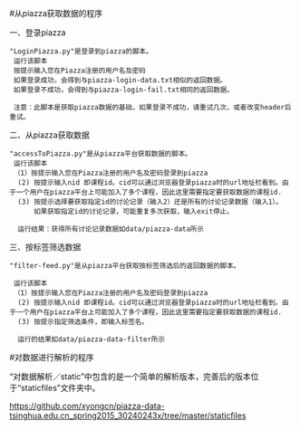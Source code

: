 #从piazza获取数据的程序

一、登录piazza

    "LoginPiazza.py"是登录到piazza的脚本。
     运行该脚本
     按提示输入您在Piazza注册的用户名及密码
     如果登录成功，会得到与piazza-login-data.txt相似的返回数据。
     如果登录不成功，会得到与piazza-login-fail.txt相同的返回数据。

     注意：此脚本是获取piazza数据的基础，如果登录不成功，请重试几次，或者改变header后重试。

二、从piazza获取数据
 
    "accessToPiazza.py"是从piazza平台获取数据的脚本。
     运行该脚本
     （1）按提示输入您在Piazza注册的用户名及密码登录到piazza
      (2) 按提示输入nid 即课程id。cid可以通过浏览器登录piazza时的url地址栏看到。由于一个用户在piazza平台上可能加入了多个课程，因此这里需要指定要获取数据的课程id.
      (3) 按提示选择要获取指定id的讨论记录（输入2）还是所有的讨论记录数据（输入1）。
          如果获取指定id的讨论记录，可能重复多次获取，输入exit停止。

      运行结果：获得所有讨论记录数据如data/piazza-data所示

三、按标签筛选数据

    "filter-feed.py"是从piazza平台获取按标签筛选后的返回数据的脚本。

     运行该脚本
     （1）按提示输入您在Piazza注册的用户名及密码登录到piazza
      (2) 按提示输入nid 即课程id。cid可以通过浏览器登录piazza时的url地址栏看到。由于一个用户在piazza平台上可能加入了多个课程，因此这里需要指定要获取数据的课程id.
      (3) 按提示指定筛选条件，即输入标签名。

      运行的结果如data/piazza-data-filter所示
      
#对数据进行解析的程序
  
  “对数据解析／static”中包含的是一个简单的解析版本，完善后的版本位于“staticfiles”文件夹中。
  
  https://github.com/xyongcn/piazza-data-tsinghua.edu.cn_spring2015_30240243x/tree/master/staticfiles
